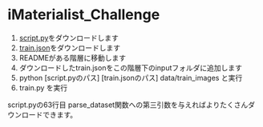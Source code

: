 # iMaterialist_Challenge
1. [script.py](https://www.kaggle.com/nlecoy/imaterialist-downloader-util)をダウンロードします
2. [train.json](https://www.kaggle.com/c/imaterialist-challenge-fashion-2018/data)をダウンロードします
3. READMEがある階層に移動します
4. ダウンロードしたtrain.jsonをこの階層下のinputフォルダに追加します
5. python [script.pyのパス] [train.jsonのパス] data/train_images と実行
6. train.py を実行


script.pyの63行目
parse_dataset関数への第三引数を与えればよりたくさんダウンロードできます。